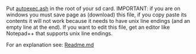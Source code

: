 Put [autoexec.ash](https://github.com/irungentoo/Xiaomi_Yi_4k_Camera/raw/master/4k+/increased_framerate/1.4.8/autoexec.ash) in the root of your sd card. IMPORTANT: if you are on windows you must save page as (download) this file, if you copy paste its contents it will not work because it needs to have unix line endings (and an empty line at the end). If you want to edit this file, get an editor like Notepad++ that supports unix line endings.

For an explanation see: [Readme.md](../Readme.md)
